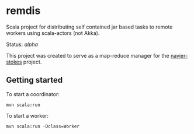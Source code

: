 remdis
======

Scala project for distributing self contained jar based tasks to remote workers using scala-actors (not Akka).

Status: *alpha*

This project was created to serve as a map-reduce manager for the [navier-stokes](https://github.com/davidmoten/navier-stokes) project.

Getting started
-------------------
To start a coordinator:

    mvn scala:run 
    
To start a worker:

    mvn scala:run -Dclass=Worker
